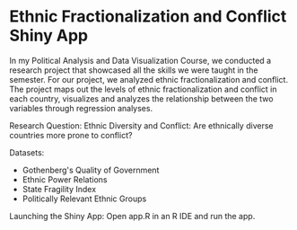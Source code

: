 # Ethnic Fractionalization and Conflict Shiny App

In my Political Analysis and Data Visualization Course, we conducted a research project that showcased all the skills we were taught in the semester. For our project, we analyzed ethnic fractionalization and conflict. The project maps out the levels of ethnic fractionalization and conflict in each country, visualizes and analyzes the relationship between the two variables through regression analyses. 

Research Question: Ethnic Diversity and Conflict: Are ethnically diverse countries more prone to conflict?

Datasets:
- Gothenberg's Quality of Government
- Ethnic Power Relations
- State Fragility Index
- Politically Relevant Ethnic Groups

Launching the Shiny App:
Open app.R in an R IDE and run the app. 